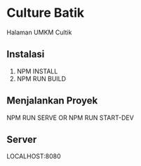 # Culture Batik

Halaman UMKM Cultik

## Instalasi
1. NPM INSTALL
2. NPM RUN BUILD

## Menjalankan Proyek
NPM RUN SERVE OR NPM RUN START-DEV

## Server
LOCALHOST:8080
